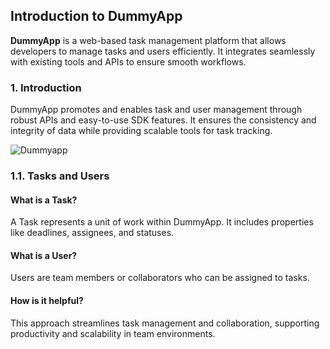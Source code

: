 ## Introduction to DummyApp

**DummyApp** is a web-based task management platform that allows developers to manage tasks and users efficiently. It integrates seamlessly with existing tools and APIs to ensure smooth workflows.

### 1. Introduction

DummyApp promotes and enables task and user management through robust APIs and easy-to-use SDK features. It ensures the consistency and integrity of data while providing scalable tools for task tracking.

![Dummyapp](assets/images/dummyapp_logo.jpg)


### 1.1. Tasks and Users

#### What is a Task?

A Task represents a unit of work within DummyApp. It includes properties like deadlines, assignees, and statuses.

#### What is a User?

Users are team members or collaborators who can be assigned to tasks.

#### How is it helpful?

This approach streamlines task management and collaboration, supporting productivity and scalability in team environments.

